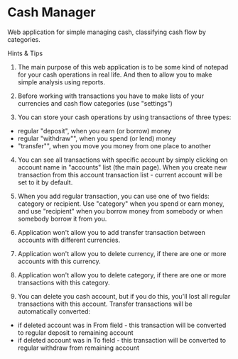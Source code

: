 #  Cash Manager

Web application for simple managing cash, classifying cash flow by categories.

Hints & Tips

1. The main purpose of this web application is to be some kind of notepad for your cash operations in real life. And then to allow you to make simple analysis using reports.

2. Before working with transactions you have to make lists of your currencies and cash flow categories (use "settings")

3. You can store your cash operations by using transactions of three types: 
- regular "deposit", when you earn (or borrow) money 
- regular "withdraw"", when you spend (or lend) money 
- "transfer"", when you move you money from one place to another

4. You can see all transactions with specific account by simply clicking on account name in "accounts" list (the main page). When you create new transaction from this account transaction list - current account will be set to it by default.

5. When you add regular transaction, you can use one of two fields: category or recipient. Use "category" when you spend or earn money, and use "recipient" when you borrow money from somebody or when somebody borrow it from you.

6. Application won't allow you to add transfer transaction between accounts with different currencies.

7. Application won't allow you to delete currency, if there are one or more accounts with this currency.

8. Application won't allow you to delete category, if there are one or more transactions with this category.

9. You can delete you cash account, but if you do this, you'll lost all regular transactions with this account. Transfer transactions will be automatically converted: 
- if deleted account was in From field - this transaction will be converted to regular deposit to remaining account 
- if deleted account was in To field - this transaction will be converted to regular withdraw from remaining account
